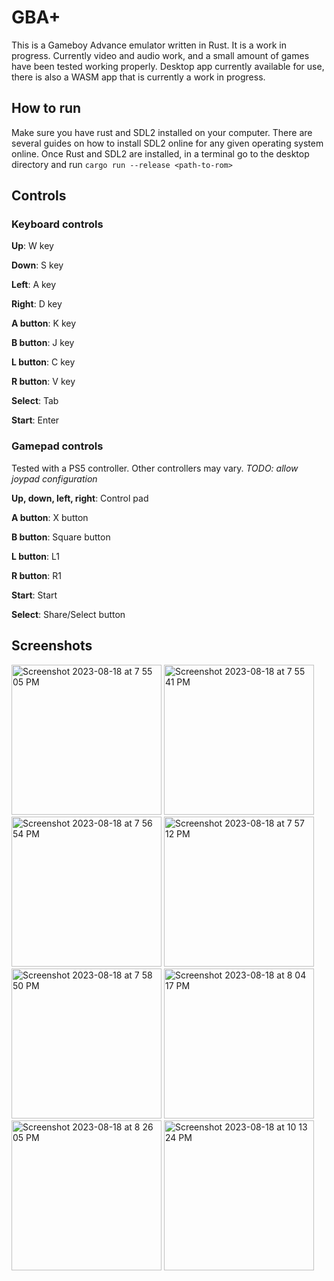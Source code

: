 # GBA+

This is a Gameboy Advance emulator written in Rust. It is a work in progress. Currently video and audio work, and a small amount of games have been tested working properly. Desktop app currently available for use, there is also a WASM app that is currently a work in progress.

## How to run

Make sure you have rust and SDL2 installed on your computer. There are several guides on how to install SDL2 online for any given operating system online. Once Rust and SDL2 are installed, in a terminal go to the desktop directory and run `cargo run --release <path-to-rom>`

## Controls

### Keyboard controls


**Up**: W key

**Down**: S key

**Left**: A key

**Right**: D key

**A button**: K key

**B button**: J key

**L button**: C key

**R button**: V key

**Select**: Tab

**Start**: Enter


### Gamepad controls

Tested with a PS5 controller. Other controllers may vary. *TODO: allow joypad configuration*

**Up, down, left, right**: Control pad

**A button**: X button

**B button**: Square button

**L button**: L1

**R button**: R1

**Start**: Start

**Select**: Share/Select button


## Screenshots

<img width="240" alt="Screenshot 2023-08-18 at 7 55 05 PM" src="https://github.com/annethereshewent/gba-plus/assets/1106413/7b4d770a-2133-4c85-b0f8-e32ccb59e7cf">
<img width="240" alt="Screenshot 2023-08-18 at 7 55 41 PM" src="https://github.com/annethereshewent/gba-plus/assets/1106413/a4a71159-c761-4356-8e21-6dc449db9468">
<img width="240" alt="Screenshot 2023-08-18 at 7 56 54 PM" src="https://github.com/annethereshewent/gba-plus/assets/1106413/b3f1a153-beb7-4fae-9881-cee009ba4612">
<img width="240" alt="Screenshot 2023-08-18 at 7 57 12 PM" src="https://github.com/annethereshewent/gba-plus/assets/1106413/de323507-1ee7-4015-83e5-59f75781fbc8">
<img width="240" alt="Screenshot 2023-08-18 at 7 58 50 PM" src="https://github.com/annethereshewent/gba-plus/assets/1106413/2576ee95-db3a-40a2-b4b0-1b0dccc3ea37">
<img width="240" alt="Screenshot 2023-08-18 at 8 04 17 PM" src="https://github.com/annethereshewent/gba-plus/assets/1106413/8e9e53cc-9cba-4de5-a77f-1ff4c4176cc0">
<img width="240" alt="Screenshot 2023-08-18 at 8 26 05 PM" src="https://github.com/annethereshewent/gba-plus/assets/1106413/1e26c4da-6475-4d1f-9f0f-3595d9861606">
<img width="240" alt="Screenshot 2023-08-18 at 10 13 24 PM" src="https://github.com/annethereshewent/gba-plus/assets/1106413/363fc62d-1038-450b-9672-71dc354a3e20">




